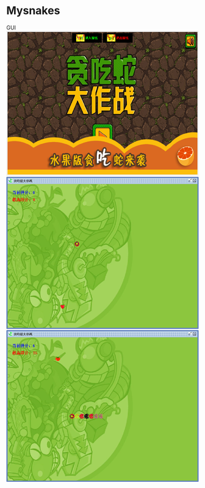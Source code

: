 # Mysnakes
GUI
![images](https://github.com/JoffeeWanQiaoHui/Mysnakes/blob/master/Runimage/Screenshot%202018_12_31%2023_30_21.png)
![images](https://github.com/JoffeeWanQiaoHui/Mysnakes/blob/52c22460af939f465d1cbf521a9f356b981881e3/Runimage/2018-12-31%20(5).png)
![images](https://github.com/JoffeeWanQiaoHui/Mysnakes/blob/52c22460af939f465d1cbf521a9f356b981881e3/Runimage/2018-12-31%20(3).png)
